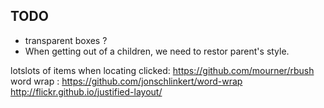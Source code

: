 
## TODO

 * transparent boxes ? 
 * When getting out of a children, we need to restor parent's style.


lotslots of items when locating clicked: https://github.com/mourner/rbush
word wrap : 
https://github.com/jonschlinkert/word-wrap
http://flickr.github.io/justified-layout/